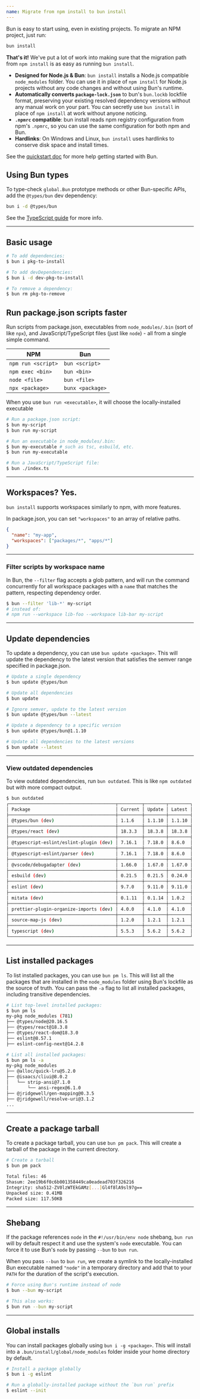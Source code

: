 ```yaml
---
name: Migrate from npm install to bun install
---
```


Bun is easy to start using, even in existing projects. To migrate an NPM project, just run:

```sh
bun install
```

**That's it!** We've put a lot of work into making sure that the migration path from `npm install` is as easy as running `bun install`.

- **Designed for Node.js & Bun**: `bun install` installs a Node.js compatible `node_modules` folder. You can use it in place of `npm install` for Node.js projects without any code changes and without using Bun's runtime.
- **Automatically converts `package-lock.json`** to bun's `bun.lockb` lockfile format, preserving your existing resolved dependency versions without any manual work on your part. You can secretly use `bun install` in place of `npm install` at work without anyone noticing.
- **`.npmrc` compatible**: bun install reads npm registry configuration from npm's `.npmrc`, so you can use the same configuration for both npm and Bun.
- **Hardlinks**: On Windows and Linux, `bun install` uses hardlinks to conserve disk space and install times.

See the [quickstart doc](https://bun.sh/docs/quickstart) for more help getting started with Bun.

## Using Bun types

To type-check `global.Bun` prototype methods or other Bun-specific APIs, add the `@types/bun` dev dependency:

```sh
bun i -d @types/bun
```

See the [TypeScript guide](https://bun.sh/docs/typescript) for more info.

---

## Basic usage

```bash
# To add dependencies:
$ bun i pkg-to-install

# To add devDependencies:
$ bun i -d dev-pkg-to-install

# To remove a dependency:
$ bun rm pkg-to-remove
```

## Run package.json scripts faster

Run scripts from package.json, executables from `node_modules/.bin` (sort of like `npx`), and JavaScript/TypeScript files (just like `node`) - all from a single simple command.

| NPM                | Bun              |
| ------------------ | ---------------- |
| `npm run <script>` | `bun <script>`   |
| `npm exec <bin>`   | `bun <bin>`      |
| `node <file>`      | `bun <file>`     |
| `npx <package>`    | `bunx <package>` |

When you use `bun run <executable>`, it will choose the locally-installed executable

```sh
# Run a package.json script:
$ bun my-script
$ bun run my-script

# Run an executable in node_modules/.bin:
$ bun my-executable # such as tsc, esbuild, etc.
$ bun run my-executable

# Run a JavaScript/TypeScript file:
$ bun ./index.ts
```

---

## Workspaces? Yes.

`bun install` supports workspaces similarly to npm, with more features.

In package.json, you can set `"workspaces"` to an array of relative paths.

```json#package.json
{
  "name": "my-app",
  "workspaces": ["packages/*", "apps/*"]
}
```

---

### Filter scripts by workspace name

In Bun, the `--filter` flag accepts a glob pattern, and will run the command concurrently for all workspace packages with a `name` that matches the pattern, respecting dependency order.

```sh
$ bun --filter 'lib-*' my-script
# instead of:
# npm run --workspace lib-foo --workspace lib-bar my-script
```

---

## Update dependencies

To update a dependency, you can use `bun update <package>`. This will update the dependency to the latest version that satisfies the semver range specified in package.json.

```sh
# Update a single dependency
$ bun update @types/bun

# Update all dependencies
$ bun update

# Ignore semver, update to the latest version
$ bun update @types/bun --latest

# Update a dependency to a specific version
$ bun update @types/bun@1.1.10

# Update all dependencies to the latest versions
$ bun update --latest
```

---

### View outdated dependencies

To view outdated dependencies, run `bun outdated`. This is like `npm outdated` but with more compact output.

```sh
$ bun outdated
┌────────────────────────────────────────┬─────────┬────────┬────────┐
│ Package                                │ Current │ Update │ Latest │
├────────────────────────────────────────┼─────────┼────────┼────────┤
│ @types/bun (dev)                       │ 1.1.6   │ 1.1.10 │ 1.1.10 │
├────────────────────────────────────────┼─────────┼────────┼────────┤
│ @types/react (dev)                     │ 18.3.3  │ 18.3.8 │ 18.3.8 │
├────────────────────────────────────────┼─────────┼────────┼────────┤
│ @typescript-eslint/eslint-plugin (dev) │ 7.16.1  │ 7.18.0 │ 8.6.0  │
├────────────────────────────────────────┼─────────┼────────┼────────┤
│ @typescript-eslint/parser (dev)        │ 7.16.1  │ 7.18.0 │ 8.6.0  │
├────────────────────────────────────────┼─────────┼────────┼────────┤
│ @vscode/debugadapter (dev)             │ 1.66.0  │ 1.67.0 │ 1.67.0 │
├────────────────────────────────────────┼─────────┼────────┼────────┤
│ esbuild (dev)                          │ 0.21.5  │ 0.21.5 │ 0.24.0 │
├────────────────────────────────────────┼─────────┼────────┼────────┤
│ eslint (dev)                           │ 9.7.0   │ 9.11.0 │ 9.11.0 │
├────────────────────────────────────────┼─────────┼────────┼────────┤
│ mitata (dev)                           │ 0.1.11  │ 0.1.14 │ 1.0.2  │
├────────────────────────────────────────┼─────────┼────────┼────────┤
│ prettier-plugin-organize-imports (dev) │ 4.0.0   │ 4.1.0  │ 4.1.0  │
├────────────────────────────────────────┼─────────┼────────┼────────┤
│ source-map-js (dev)                    │ 1.2.0   │ 1.2.1  │ 1.2.1  │
├────────────────────────────────────────┼─────────┼────────┼────────┤
│ typescript (dev)                       │ 5.5.3   │ 5.6.2  │ 5.6.2  │
└────────────────────────────────────────┴─────────┴────────┴────────┘
```

---

## List installed packages

To list installed packages, you can use `bun pm ls`. This will list all the packages that are installed in the `node_modules` folder using Bun's lockfile as the source of truth. You can pass the `-a` flag to list all installed packages, including transitive dependencies.

```sh
# List top-level installed packages:
$ bun pm ls
my-pkg node_modules (781)
├── @types/node@20.16.5
├── @types/react@18.3.8
├── @types/react-dom@18.3.0
├── eslint@8.57.1
├── eslint-config-next@14.2.8

# List all installed packages:
$ bun pm ls -a
my-pkg node_modules
├── @alloc/quick-lru@5.2.0
├── @isaacs/cliui@8.0.2
│   └── strip-ansi@7.1.0
│       └── ansi-regex@6.1.0
├── @jridgewell/gen-mapping@0.3.5
├── @jridgewell/resolve-uri@3.1.2
...
```

---

## Create a package tarball

To create a package tarball, you can use `bun pm pack`. This will create a tarball of the package in the current directory.

```sh
# Create a tarball
$ bun pm pack

Total files: 46
Shasum: 2ee19b6f0c6b001358449ca0eadead703f326216
Integrity: sha512-ZV0lzWTEkGAMz[...]Gl4f8lA9sl97g==
Unpacked size: 0.41MB
Packed size: 117.50KB
```

---

## Shebang

If the package references `node` in the `#!/usr/bin/env node` shebang, `bun run` will by default respect it and use the system's `node` executable. You can force it to use Bun's `node` by passing `--bun` to `bun run`.

When you pass `--bun` to `bun run`, we create a symlink to the locally-installed Bun executable named `"node"` in a temporary directory and add that to your `PATH` for the duration of the script's execution.

```sh
# Force using Bun's runtime instead of node
$ bun --bun my-script

# This also works:
$ bun run --bun my-script
```

---

## Global installs

You can install packages globally using `bun i -g <package>`. This will install into a `.bun/install/global/node_modules` folder inside your home directory by default.

```sh
# Install a package globally
$ bun i -g eslint

# Run a globally-installed package without the `bun run` prefix
$ eslint --init
```
